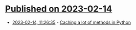 # [Published on 2023-02-14](index.md)

* [2023-02-14, 11:26:35](https://lobste.rs/s/zdgno8/caching_lot_methods_python) - [Caching a lot of methods in Python](https://death.andgravity.com/caching-methods)
